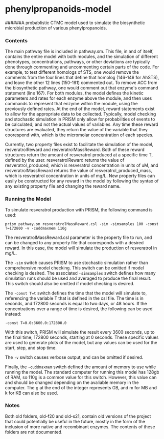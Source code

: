 # phenylpropanoids-model
######A probablistic CTMC model used to simulate the biosynthetic microbial production of various phenylpropanoids. 

### Contents
The main pathway file is included in pathway.sm. This file, in and of itself, contains the entire model with both modules, and the simulation of different phenotypes, concentrations, pathways, or other deviations are typically done through commenting and uncommenting certain parts of the code. For example, to test different homologs of STS, one would remove the comments from the four lines that define that homolog (146-149 for AhSTS), and leave the other 12 lines (150-161) commented out. To remove ACC from the biosynthetic pathway, one would comment out that enzyme's command statement (line 167). For both modules, the model defines the kinetic parameters and rates for each enzyme above the module, and then uses commands to represent that enzyme within the module, using the previously defined rates. At the end of the model, reward statements exist to allow for the appropriate data to be collected. Typically, model checking and stochastic simulation in PRISM only allow for probabilities of events to be calculated, and not the actual values of variables. Any time these reward structures are evaluated, they return the value of the variable that they coorespond with, which is the micromolar concentration of each species.

Currently, two property files exist to facilitate the simulation of the model, resveratrolReward and resveratrolMassReward. Both of these reward structures return the amount of resveratrol produced at a specific time T, defined by the user. resveratrolReward returns the value of resveratrol_produced, which is resveratrol concentration in units of uM, and resveratrolMassReward returns the value of resveratrol_produced_mass, which is resveratrol concentration in units of mg/L. New property files can easily be constructed for any reward in the model by following the syntax of any existing property file and changing the reward name.

### Running the Model
To simulate resveratrol production with PRISM, the following command is used:

```prism pathway.sm resveratrolMassReward.csl -sim -simsamples 100 -const T=172800 -v -cuddmaxmem 110g```

The resveratrolMassReward.csl parameter is the property file to run, and can be changed to any property file that cooresponds with a desired reward. In this case, the model will simulate the production of resveratrol in mg/L.

The `-sim` switch causes PRISM to use stochastic simulation rather than comprehensive model checking. This switch can be omitted if model checking is desired. The associated `-simsamples` switch defines how many simulation runs should be used and averaged to produce the final result. This switch should also be omitted if model checking is desired. 

The `-const T=t` switch defines the time that the model will simulate to, referencing the variable T that is defined in the csl file. The time is in seconds, and 172800 seconds is equal to two days, or 48 hours. If the concentrations over a range of time is desired, the following can be used instead:

```-const T=0.0:3600.0:172800.0 ```

With this switch, PRISM will simulate the result every 3600 seconds, up to the final time, 172800 seconds, starting at 0 seconds. These specific values are used to generate plots of the model, but any values can be used for the start, step, and stop time.

The `-v` switch causes verbose output, and can be omitted if desired.

Finally, the `-cuddmaxmem` switch defined the amount of memory to use while running the model. The standard computer for running this model has 128gb of RAM, so 110g is a common value for this switch. However, this value can and should be changed depending on the avaliable memory in the computer. The g at the end of the integer represents GB, and m for MB and k for KB can also be used.

### Notes
Both old folders, old-f20 and old-s21, contain old versions of the project that could potentially be useful in the future, mostly in the form of the inclusion of more native and recombinant enzymes. The contents of these folders are not documented.

